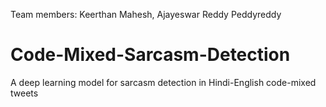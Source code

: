 Team members: Keerthan Mahesh, Ajayeswar Reddy Peddyreddy

# Code-Mixed-Sarcasm-Detection
A deep learning model for sarcasm detection in Hindi-English code-mixed tweets
